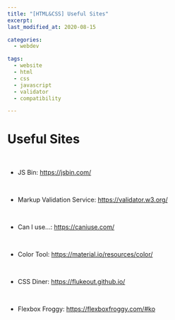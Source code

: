 ```yaml
---
title: "[HTML&CSS] Useful Sites"
excerpt: 
last_modified_at: 2020-08-15

categories:
  - webdev

tags:
  - website
  - html
  - css
  - javascript
  - validator
  - compatibility

---
```


# Useful Sites

<br>

- JS Bin: <https://jsbin.com/>  

<br>

- Markup Validation Service: <https://validator.w3.org/>  

<br>

- Can I use...: <https://caniuse.com/>

<br>

- Color Tool: <https://material.io/resources/color/>

<br>

- CSS Diner: <https://flukeout.github.io/>  

<br>

- Flexbox Froggy: <https://flexboxfroggy.com/#ko>

<br>
